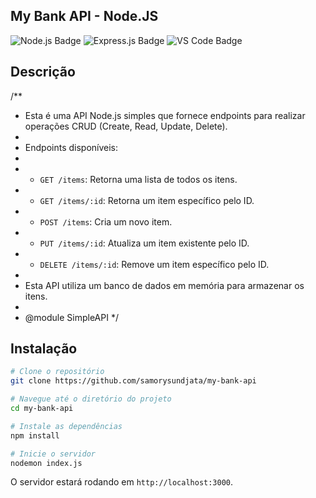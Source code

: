 ## My Bank API - Node.JS

![Node.js Badge](https://img.shields.io/badge/Node.js-339933?style=for-the-badge&logo=nodedotjs&logoColor=white)
![Express.js Badge](https://img.shields.io/badge/Express.js-000000?style=for-the-badge&logo=express&logoColor=white)
![VS Code Badge](https://img.shields.io/badge/Made%20with-VS%20Code-007ACC?style=for-the-badge&logo=visualstudiocode&logoColor=white)

## Descrição

/\*\*

- Esta é uma API Node.js simples que fornece endpoints para realizar operações CRUD (Create, Read, Update, Delete).
-
- Endpoints disponíveis:
-
- - `GET /items`: Retorna uma lista de todos os itens.
- - `GET /items/:id`: Retorna um item específico pelo ID.
- - `POST /items`: Cria um novo item.
- - `PUT /items/:id`: Atualiza um item existente pelo ID.
- - `DELETE /items/:id`: Remove um item específico pelo ID.
-
- Esta API utiliza um banco de dados em memória para armazenar os itens.
-
- @module SimpleAPI
  \*/

## Instalação

```bash
# Clone o repositório
git clone https://github.com/samorysundjata/my-bank-api

# Navegue até o diretório do projeto
cd my-bank-api

# Instale as dependências
npm install

# Inicie o servidor
nodemon index.js
```

O servidor estará rodando em `http://localhost:3000`.
